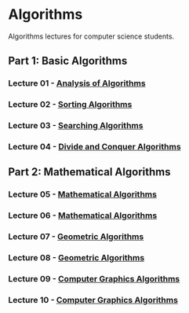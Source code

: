 # Algorithms
Algorithms lectures for computer science students.

## Part 1: Basic Algorithms

### Lecture 01 - [Analysis of Algorithms]()
### Lecture 02 - [Sorting Algorithms]()
### Lecture 03 - [Searching Algorithms]()
### Lecture 04 - [Divide and Conquer Algorithms]()

## Part 2: Mathematical Algorithms

### Lecture 05 - [Mathematical Algorithms]()
### Lecture 06 - [Mathematical Algorithms]()
### Lecture 07 - [Geometric Algorithms]()
### Lecture 08 - [Geometric Algorithms]()
### Lecture 09 - [Computer Graphics Algorithms]()
### Lecture 10 - [Computer Graphics Algorithms]()
